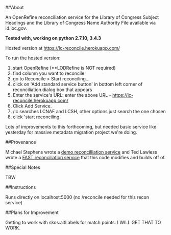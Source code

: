 ##About

An OpenRefine reconciliation service for the Library of Congress Subject Headings and the Library of Congress Name Authority File available via id.loc.gov.

**Tested with, working on python 2.7.10, 3.4.3**

Hosted version at https://lc-reconcile.herokuapp.com/

To run the hosted version:

1. start OpenRefine (**LODRefine is NOT required)
2. find column you want to reconcile
3. go to Reconcile > Start reconciling...
4. click on 'Add standard service button' in bottom left corner of reconciliation dialog box that appears
5. Enter the service's URL: enter the above URL - https://lc-reconcile.herokuapp.com/
6. Click Add Service.
7. /lc searches LCNAF and LCSH, other options just search the one chosen
8. click 'start reconciling'.

Lots of improvements to this forthcoming, but needed basic service like yesterday for massive metadata migration project we're doing.

##Provenance

Michael Stephens wrote a [demo reconcilliation service](https://github.com/mikejs/reconcile-demo) and Ted Lawless wrote a [FAST reconciliation service](https://github.com/lawlesst/fast-reconcile) that this code modifies and builds off of.

##Special Notes

TBW

##Instructions

Runs directly on localhost:5000 (no /reconcile needed for this recon service)

##Plans for Improvement

Getting to work with skos:altLabels for match points. I WILL GET THAT TO WORK.
